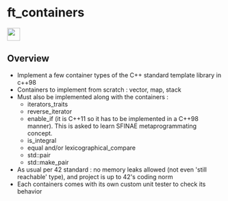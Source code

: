 # ft_containers

<img src="https://raw.githubusercontent.com/isocpp/logos/master/cpp_logo.png"  width="30" height="30" />

## Overview

 - Implement a few container types of the C++ standard template library in c++98
 - Containers to implement from scratch : vector, map, stack
 - Must also be implemented along with the containers :
    - iterators_traits
    - reverse_iterator
    - enable_if (it is C++11 so it has to be implemented in a C++98 manner). This is asked to learn SFINAE metaprogrammating concept.
    - is_integral
    - equal and/or lexicographical_compare
    - std::pair
    - std::make_pair
 - As usual per 42 standard : no memory leaks allowed (not even 'still reachable' type), and project is up to 42's coding norm
 - Each containers comes with its own custom unit tester to check its behavior
